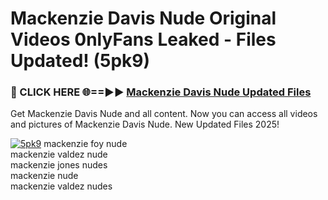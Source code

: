 # Mackenzie Davis Nude Original Videos 0nlyFans Leaked - Files Updated! (5pk9)

<h3>🔴 CLICK HERE 🌐==►► <a href="https://tinyurl.com/4mcuefdz" rel="nofollow">Mackenzie Davis Nude Updated Files</a></h3>

Get Mackenzie Davis Nude and all content. Now you can access all videos and pictures of Mackenzie Davis Nude. New Updated Files 2025!

[![5pk9](https://i.imgur.com/StAQSOY.gif)](https://tinyurl.com/4mcuefdz)
mackenzie foy nude<br>
mackenzie valdez nude<br>
mackenzie jones nudes<br>
mackenzie nude<br>
mackenzie valdez nudes